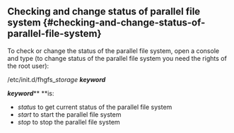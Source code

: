## Checking and change status of parallel file system {#checking-and-change-status-of-parallel-file-system}

To check or change the status of the parallel file system, open a console and type \(to change status of the parallel file system you need the rights of the root user\):

/etc/init.d/fhgfs\__storage **keyword**_

_**keyword**_** **is:

* _status_ to get current status of the parallel file system
* _start_ to start the parallel file system
* _stop_ to stop the parallel file system



